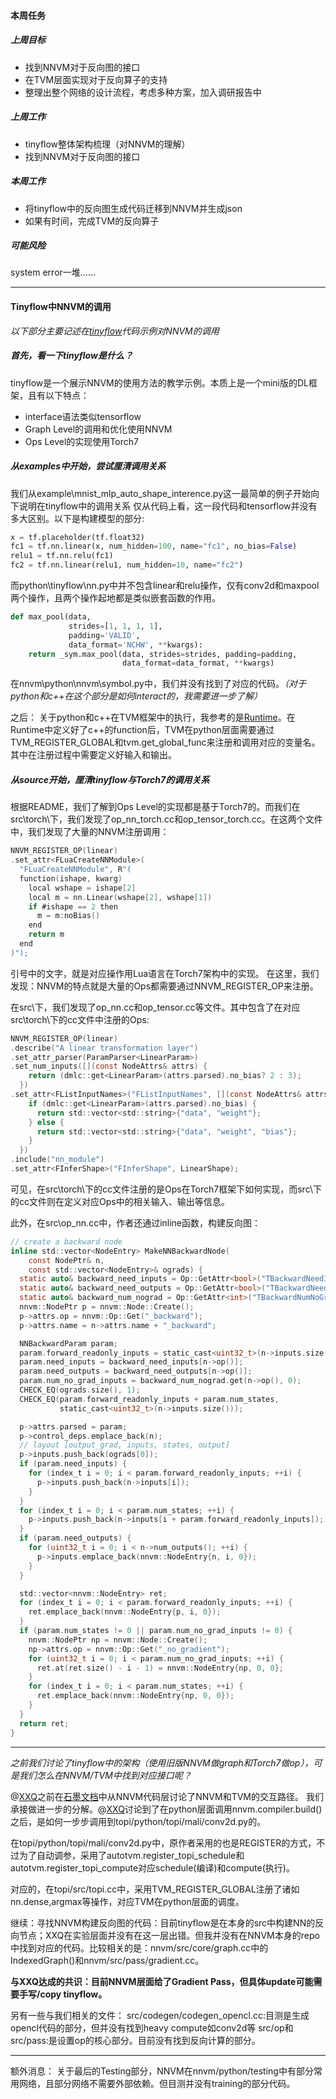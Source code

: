 #### 本周任务
##### 上周目标
- 找到NNVM对于反向图的接口
- 在TVM层面实现对于反向算子的支持
- 整理出整个网络的设计流程，考虑多种方案，加入调研报告中

##### 上周工作
- tinyflow整体架构梳理（对NNVM的理解）
- 找到NNVM对于反向图的接口

##### 本周工作
- 将tinyflow中的反向图生成代码迁移到NNVM并生成json
- 如果有时间，完成TVM的反向算子

##### 可能风险
system error一堆......



--------
#### Tinyflow中NNVM的调用
*以下部分主要记述在[tinyflow](https://github.com/tqchen/tinyflow)代码示例对NNVM的调用*

##### 首先，看一下tinyflow是什么？
tinyflow是一个展示NNVM的使用方法的教学示例。本质上是一个mini版的DL框架，且有以下特点：
- interface语法类似tensorflow
- Graph Level的调用和优化使用NNVM
- Ops Level的实现使用Torch7

##### 从examples中开始，尝试厘清调用关系
我们从example\mnist_mlp_auto_shape_interence.py这一最简单的例子开始向下说明在tinyflow中的调用关系
仅从代码上看，这一段代码和tensorflow并没有多大区别。以下是构建模型的部分:

``` python
x = tf.placeholder(tf.float32)
fc1 = tf.nn.linear(x, num_hidden=100, name="fc1", no_bias=False)
relu1 = tf.nn.relu(fc1)
fc2 = tf.nn.linear(relu1, num_hidden=10, name="fc2")
```

而python\tinyflow\nn.py中并不包含linear和relu操作，仅有conv2d和maxpool两个操作，且两个操作起地都是类似嵌套函数的作用。
```python
def max_pool(data,
             strides=[1, 1, 1, 1],
             padding='VALID',
             data_format='NCHW', **kwargs):
    return _sym.max_pool(data, strides=strides, padding=padding,
                         data_format=data_format, **kwargs)
```

在nnvm\python\nnvm\symbol.py中，我们并没有找到了对应的代码。*（对于python和c++在这个部分是如何interact的，我需要进一步了解）*

之后：
关于python和c++在TVM框架中的执行，我参考的是[Runtime](https://docs.tvm.ai/dev/runtime.html)。在Runtime中定义好了c++的function后，TVM在python层面需要通过TVM_REGISTER_GLOBAL和tvm.get_global_func来注册和调用对应的变量名。其中在注册过程中需要定义好输入和输出。

##### 从source开始，厘清tinyflow与Torch7的调用关系
根据README，我们了解到Ops Level的实现都是基于Torch7的。而我们在src\torch\下，我们发现了op_nn_torch.cc和op_tensor_torch.cc。在这两个文件中，我们发现了大量的NNVM注册调用：
```C
NNVM_REGISTER_OP(linear)
.set_attr<FLuaCreateNNModule>(
  "FLuaCreateNNModule", R"(
  function(ishape, kwarg)
    local wshape = ishape[2]
    local m = nn.Linear(wshape[2], wshape[1])
    if #ishape == 2 then
      m = m:noBias()
    end
    return m
  end
)");
```
引号中的文字，就是对应操作用Lua语言在Torch7架构中的实现。
在这里，我们发现：NNVM的特点就是大量的Ops都需要通过NNVM_REGISTER_OP来注册。


在src\下，我们发现了op_nn.cc和op_tensor.cc等文件。其中包含了在对应src\torch\下的cc文件中注册的Ops:
```C
NNVM_REGISTER_OP(linear)
.describe("A linear transformation layer")
.set_attr_parser(ParamParser<LinearParam>)
.set_num_inputs([](const NodeAttrs& attrs) {
    return (dmlc::get<LinearParam>(attrs.parsed).no_bias? 2 : 3);
  })
.set_attr<FListInputNames>("FListInputNames", [](const NodeAttrs& attrs) {
    if (dmlc::get<LinearParam>(attrs.parsed).no_bias) {
      return std::vector<std::string>{"data", "weight"};
    } else {
      return std::vector<std::string>{"data", "weight", "bias"};
    }
  })
.include("nn_module")
.set_attr<FInferShape>("FInferShape", LinearShape);
```

可见，在src\torch\下的cc文件注册的是Ops在Torch7框架下如何实现，而src\下的cc文件则在定义对应Ops中的相关输入、输出等信息。


此外，在src\op_nn.cc中，作者还通过inline函数，构建反向图：
```C
// create a backward node
inline std::vector<NodeEntry> MakeNNBackwardNode(
    const NodePtr& n,
    const std::vector<NodeEntry>& ograds) {
  static auto& backward_need_inputs = Op::GetAttr<bool>("TBackwardNeedInputs");
  static auto& backward_need_outputs = Op::GetAttr<bool>("TBackwardNeedOutputs");
  static auto& backward_num_nograd = Op::GetAttr<int>("TBackwardNumNoGradInputs");
  nnvm::NodePtr p = nnvm::Node::Create();
  p->attrs.op = nnvm::Op::Get("_backward");
  p->attrs.name = n->attrs.name + "_backward";

  NNBackwardParam param;
  param.forward_readonly_inputs = static_cast<uint32_t>(n->inputs.size());
  param.need_inputs = backward_need_inputs[n->op()];
  param.need_outputs = backward_need_outputs[n->op()];
  param.num_no_grad_inputs = backward_num_nograd.get(n->op(), 0);
  CHECK_EQ(ograds.size(), 1);
  CHECK_EQ(param.forward_readonly_inputs + param.num_states,
           static_cast<uint32_t>(n->inputs.size()));

  p->attrs.parsed = param;
  p->control_deps.emplace_back(n);
  // layout [output_grad, inputs, states, output]
  p->inputs.push_back(ograds[0]);
  if (param.need_inputs) {
    for (index_t i = 0; i < param.forward_readonly_inputs; ++i) {
      p->inputs.push_back(n->inputs[i]);
    }
  }
  for (index_t i = 0; i < param.num_states; ++i) {
    p->inputs.push_back(n->inputs[i + param.forward_readonly_inputs]);
  }
  if (param.need_outputs) {
    for (uint32_t i = 0; i < n->num_outputs(); ++i) {
      p->inputs.emplace_back(nnvm::NodeEntry{n, i, 0});
    }
  }

  std::vector<nnvm::NodeEntry> ret;
  for (index_t i = 0; i < param.forward_readonly_inputs; ++i) {
    ret.emplace_back(nnvm::NodeEntry{p, i, 0});
  }
  if (param.num_states != 0 || param.num_no_grad_inputs != 0) {
    nnvm::NodePtr np = nnvm::Node::Create();
    np->attrs.op = nnvm::Op::Get("_no_gradient");
    for (uint32_t i = 0; i < param.num_no_grad_inputs; ++i) {
      ret.at(ret.size() - i - 1) = nnvm::NodeEntry{np, 0, 0};
    }
    for (index_t i = 0; i < param.num_states; ++i) {
      ret.emplace_back(nnvm::NodeEntry{np, 0, 0});
    }
  }
  return ret;
}
```


----
*之前我们讨论了tinyflow中的架构（使用旧版NNVM做graph和Torch7做op），可是我们怎么在NNVM/TVM中找到对应接口呢？*

@[XXQ](https://github.com/xuxiaoqiao)之前在[石墨文档](https://shimo.im/docs/FOGmkWlh5xMr0ivd/)中从NNVM代码层讨论了NNVM和TVM的交互路径。
我们承接做进一步的分解。@[XXQ](https://github.com/xuxiaoqiao)讨论到了在python层面调用nnvm.compiler.build()之后，是如何一步步调用到topi/python/topi/mali/conv2d.py的。

在topi/python/topi/mali/conv2d.py中，原作者采用的也是REGISTER的方式，不过为了自动调参，采用了autotvm.register_topi_schedule和autotvm.register_topi_compute对应schedule(编译)和compute(执行)。

对应的，在topi/src/topi.cc中，采用TVM_REGISTER_GLOBAL注册了诸如nn.dense,argmax等操作，对应TVM在python层面的调度。

继续：寻找NNVM构建反向图的代码：目前tinyflow是在本身的src中构建NN的反向节点；XXQ在实验层面并没有在这一层出错。但我并没有在NNVM本身的repo中找到对应的代码。比较相关的是：nnvm/src/core/graph.cc中的IndexedGraph()和nnvm/src/pass/gradient.cc。

**与XXQ达成的共识：目前NNVM层面给了Gradient Pass，但具体update可能需要手写/copy tinyflow。**


另有一些与我们相关的文件：
src/codegen/codegen_opencl.cc:目测是生成opencl代码的部分，但并没有找到heavy compute如conv2d等
src/op和src/pass:是设置op的核心部分。目前没有找到反向计算的部分。


-----
额外消息：
关于最后的Testing部分，NNVM在nnvm/python/testing中有部分常用网络，且部分网络不需要外部依赖。但目测并没有training的部分代码。






